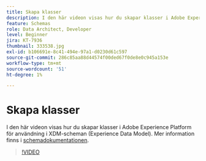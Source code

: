 ```yaml
---
title: Skapa klasser
description: I den här videon visas hur du skapar klasser i Adobe Experience Platform för användning i XDM-scheman (Experience Data Model).
feature: Schemas
role: Data Architect, Developer
level: Beginner
jira: KT-7936
thumbnail: 333538.jpg
exl-id: b106691e-8c41-494e-97a1-d0230d61c597
source-git-commit: 286c85aa88d44574f00ded67f0de8e0c945a153e
workflow-type: tm+mt
source-wordcount: '51'
ht-degree: 1%

---
```


# Skapa klasser

I den här videon visas hur du skapar klasser i Adobe Experience Platform för användning i XDM-scheman (Experience Data Model). Mer information finns i [schemadokumentationen](https://experienceleague.adobe.com/docs/experience-platform/xdm/home.html?lang=sv).

>[!VIDEO](https://video.tv.adobe.com/v/333538?learn=on&enablevpops)
